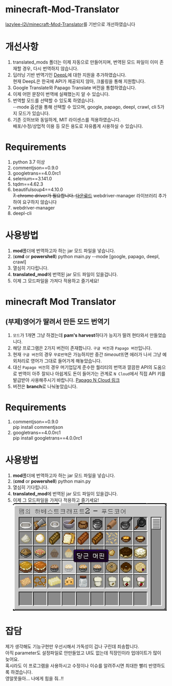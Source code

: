 # minecraft-Mod-Translator

[lazylee-l2i/minecraft-Mod-Translator](https://github.com/lazylee-l2i/minecraft-Mod-Translator)를 기반으로 개선하였습니다

# 개선사항

1. translated_mods 폴더는 이제 자동으로 만들어지며, 번역된 모드 파일이 이미 존재할 경우, 다시 번역하지 않습니다.
2. 딥러닝 기반 번역기인 [DeepL](https://www.deepl.com/translator)에 대한 지원을 추가하였습니다.  
현재 DeepL은 한국에 API가 제공되지 않아, 크롤링을 통해 지원합니다.  
3. Google Translate와 Papago Translate 버전을 통합하였습니다.  
4. 이제 어떤 문장이 번역에 실패했는지 알 수 있습니다.  
5. 번역할 모드를 선택할 수 있도록 하였습니다.  
--mode 옵션을 통해 선택할 수 있으며, google, papago, deepl, crawl, cli 5가지 모드가 있습니다.
6. 기존 깃허브와 동일하게, MIT 라이센스를 적용하였습니다.  
배포/수정/상업적 이용 등 모든 용도로 자유롭게 사용하실 수 있습니다.

# Requirements
1. python 3.7 이상  
2. commentjson==0.9.0  
3. googletrans==4.0.0rc1  
4. selenium==3.141.0  
5. tqdm==4.62.3  
6. beautifulsoup4==4.10.0  
~~7. chrome driver가 필요합니다. [다운로드](https://chromedriver.chromium.org/downloads)~~ webdriver-manager 라이브러리 추가하여 요구하지 않습니다  
7. webdriver-manager  
8. deepl-cli  

# 사용방법
1. **mod**폴더에 번역하고자 하는 jar 모드 파일을 넣습니다.
2. (**cmd** or **powershell**) python main.py --mode [google, papago, deepl, crawl]
3. 열심히 기다립니다.
4. **translated_mod**에 번역된 jar 모드 파일이 있을겁니다.
5. 이제 그 모드파일을 가져다 적용하고 즐기세요!


# minecraft Mod Translator  
## (부제)영어가 딸려서 만든 모드 번역기  

1. `모드`가 1개면 그냥 하겠는데 **pam's harvest**하다가 능지가 딸려 현타와서 만들었습니다.  
2. 해당 프로그램은 2가지 버전이 존재합니다. `구글 버전`과 `Papago 버전`입니다.  
3. 현재 `구글 버전`의 경우 `무료번역`은 가능하지만 중간 *timeout*뜨면 에러가 나서 그냥 예외처리로 영어가 그대로 들어가게 해놓았습니다.  
4. 대신 `Papago 버전`의 경우 머기업답게 준수한 퀄리티의 번역과 깔끔한 API의 도움으로 번역이 아주 잘되나 아쉽게도 돈이 들어가는 관계로 `N Cloud`에서 직접 API 키를 발급받아 사용해주시기 바랍니다. [Papago N Cloud 링크](https://www.ncloud.com/product/aiService/papagoTranslation)
5. 버전은 **branch**로 나눠놓았습니다.
  
# Requirements
1. commentjson==0.9.0  
pip install commentjson
2. googletrans==4.0.0rc1  
pip install googletrans==4.0.0rc1
# 사용방법
1. **mod**폴더에 번역하고자 하는 jar 모드 파일을 넣습니다.
2. (**cmd** or **powershell**) python main.py
3. 열심히 기다립니다.
4. **translated_mod**에 번역된 jar 모드 파일이 있을겁니다.
5. 이제 그 모드파일을 가져다 적용하고 즐기세요!  
![0](./mdimg/01.png)
# 잡담
제가 생각해도 기능구현만 우선시해서 가독성이 겁나 구린데 죄송합니다.  
아직 parameter도 설정파일로 안만들었고 UI도 없는데 직장인이라 업데이트가 많이 늦어요.  
혹시라도 이 프로그램을 사용하시고 수정이나 이슈를 알려주시면 최대한 빨리 반영하도록 하겠습니다.  
영알못들아... 나에게 힘을 줘..!!
